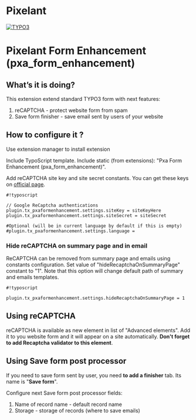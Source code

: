 # Pixelant
[![TYPO3](https://img.shields.io/badge/TYPO3-8.7.0-orange.svg?style=flat-square)](https://typo3.org/)

# Pixelant Form Enhancement (pxa_form_enhancement) #

## What’s it is doing? ##
This extension extend standard TYPO3 form with next features:

 1. reCAPTCHA - protect website form from spam 
 2. Save form finisher - save email sent by users of your website

## How to configure it ? ##
Use extension manager to install extension

Include TypoScript template. Include static (from extensions): "Pxa Form Enhancement (pxa_form_enhancement)".

Add reCAPTCHA site key and site secret constants. You can get these keys on [official page](https://www.google.com/recaptcha/intro/index.html). 

```
#!typoscript

// Google ReCaptcha authentications
plugin.tx_pxaformenhancement.settings.siteKey = siteKeyHere
plugin.tx_pxaformenhancement.settings.siteSecret = siteSecret

#Optional (will be in current language by default if this is empty)
#plugin.tx_pxaformenhancement.settings.language =
```
### Hide reCAPTCHA on summary page and in email ###
ReCAPTCHA can be removed from summary page and emails using constants configuration. Set value of "hideRecaptchaOnSummaryPage"
constant to "1". Note that this option will change default path of summary and emails templates. 

```
#!typoscript

plugin.tx_pxaformenhancement.settings.hideRecaptchaOnSummaryPage = 1
```

## Using reCAPTCHA ##

reCAPTCHA is available as new element in list of "Advanced elements". Add it to you website form and it will appear on a site automatically. **Don't forget to add Recaptcha validator to this element**.

## Using Save form post processor ##

If you need to save form sent by user, you need **to add a finisher** tab. Its name is "**Save form**".

Configure next Save form post processor fields:

 1. Name of record name - default record name
 2. Storage - storage of records (where to save emails)
